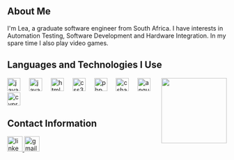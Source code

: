 <h2 align="left">About Me</h2>

I'm Lea, a graduate software engineer from South Africa. I have interests in Automation Testing, Software Development and Hardware Integration. In my spare time I also play video games. <br>

<h2 align="left">Languages and Technologies I Use</h2>

<img align="right" height="150" src="https://media.giphy.com/media/v1.Y2lkPTc5MGI3NjExMmRic21ocGc3dzZuY3FsOTYxeDF2a2o2OXh5bm5tYXEybDMyNTRxcSZlcD12MV9pbnRlcm5hbF9naWZfYnlfaWQmY3Q9Zw/TuW4ZuErNpyvy0n6CN/giphy.gif" />

<div align="left">
  <img src="https://cdn.jsdelivr.net/gh/devicons/devicon/icons/javascript/javascript-original.svg" height="30" alt="javascript logo"  />
  <img width="12" />
  <img src="https://cdn.jsdelivr.net/gh/devicons/devicon/icons/java/java-original.svg" height="30" alt="java logo"  />
  <img width="12" />
  <img src="https://cdn.jsdelivr.net/gh/devicons/devicon/icons/html5/html5-original.svg" height="30" alt="html5 logo"  />
  <img width="12" />
  <img src="https://cdn.jsdelivr.net/gh/devicons/devicon/icons/css3/css3-original.svg" height="30" alt="css3 logo"  />
  <img width="12" />
  <img src="https://cdn.jsdelivr.net/gh/devicons/devicon/icons/php/php-original.svg" height="30" alt="php logo"  />
  <img width="12" />
  <img src="https://cdn.jsdelivr.net/gh/devicons/devicon/icons/csharp/csharp-original.svg" height="30" alt="csharp logo"  />
  <img width="12" />
  <img src="https://cdn.jsdelivr.net/gh/devicons/devicon/icons/angular/angular-original.svg" height="30" alt="angular logo"  />
  <img width="12" />
  <img src="https://cdn.jsdelivr.net/gh/devicons/devicon@latest/icons/cypressio/cypressio-original.svg" height="30" alt="cypress logo"  />          
</div>

<h2 align="left">Contact Information</h2>

<div align="left">
  <a href="https://www.linkedin.com/in/lea-t-42b352211/">
    <img src="https://img.shields.io/static/v1?message=LinkedIn&logo=linkedin&label=&color=0077B5&logoColor=white&labelColor=&style=for-the-badge" height="35" alt="linkedin logo" />
  </a>
  <a href="mailto:leathumbiran@gmail.com">
   <img src="https://img.shields.io/static/v1?message=Gmail&logo=gmail&label=&color=D14836&logoColor=white&labelColor=&style=for-the-badge" height="35" alt="gmail logo" />
  </a>
</div>

